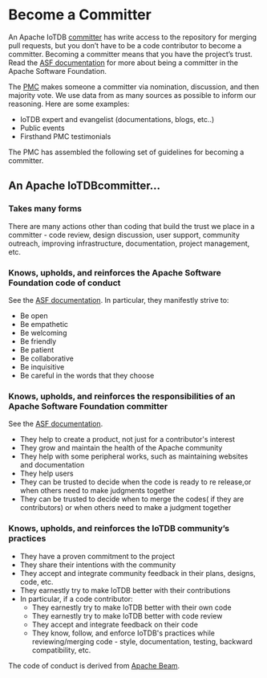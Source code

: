 <!--

    Licensed to the Apache Software Foundation (ASF) under one
    or more contributor license agreements.  See the NOTICE file
    distributed with this work for additional information
    regarding copyright ownership.  The ASF licenses this file
    to you under the Apache License, Version 2.0 (the
    "License"); you may not use this file except in compliance
    with the License.  You may obtain a copy of the License at
    
        http://www.apache.org/licenses/LICENSE-2.0
    
    Unless required by applicable law or agreed to in writing,
    software distributed under the License is distributed on an
    "AS IS" BASIS, WITHOUT WARRANTIES OR CONDITIONS OF ANY
    KIND, either express or implied.  See the License for the
    specific language governing permissions and limitations
    under the License.

-->

# Become a Committer

An Apache IoTDB [committer](https://www.apache.org/foundation/how-it-works.html#committers) has write access to the repository for merging pull requests, but you don’t have to be a code contributor to become a committer. Becoming a committer means that you have the project’s trust. Read the [ASF documentation](https://www.apache.org/dev/committers.html#committer-responsibilities) for more about being a committer in the Apache Software Foundation.

The [PMC](https://www.apache.org/foundation/how-it-works.html#pmc-members) makes someone a committer via nomination, discussion, and then majority vote. We use data from as many sources as possible to inform our reasoning. Here are some examples:

- IoTDB expert and evangelist (documentations, blogs, etc..)
- Public events
- Firsthand PMC testimonials

The PMC has assembled the following set of guidelines for becoming a committer.

## An Apache IoTDBcommitter…

### Takes many forms

There are many actions other than coding that build the trust we place in a committer - code review, design discussion, user support, community outreach, improving infrastructure, documentation, project management, etc.

### Knows, upholds, and reinforces the Apache Software Foundation code of conduct

See the [ASF documentation](https://www.apache.org/foundation/policies/conduct.html). In particular, they manifestly strive to:

- Be open
- Be empathetic
- Be welcoming
- Be friendly
- Be patient
- Be collaborative
- Be inquisitive
- Be careful in the words that they choose

### Knows, upholds, and reinforces the responsibilities of an Apache Software Foundation committer

See the [ASF documentation](https://www.apache.org/dev/committers.html#committer-responsibilities).

- They help to create a product, not just for a contributor's interest
- They grow and maintain the health of the Apache community
- They help with some peripheral works, such as maintaining websites and documentation
- They help users
- They can be trusted to decide when the code is ready to re release,or when others need to make judgments together
- They can be trusted to decide when to merge the codes( if they are contributors) or when others need to make a judgment together

### Knows, upholds, and reinforces the IoTDB community’s practices

- They have a proven commitment to the project
- They share their intentions with the community
- They accept and integrate community feedback in their plans, designs, code, etc.
- They earnestly try to make IoTDB better with their contributions
- In particular, if a code contributor:
  - They earnestly try to make IoTDB better with their own code
  - They earnestly try to make IoTDB better with code review
  - They accept and integrate feedback on their code
  - They know, follow, and enforce IoTDB's practices while reviewing/merging code - style, documentation, testing, backward compatibility, etc.


The code of conduct is derived from [Apache Beam](https://beam.apache.org/contribute/become-a-committer/).
